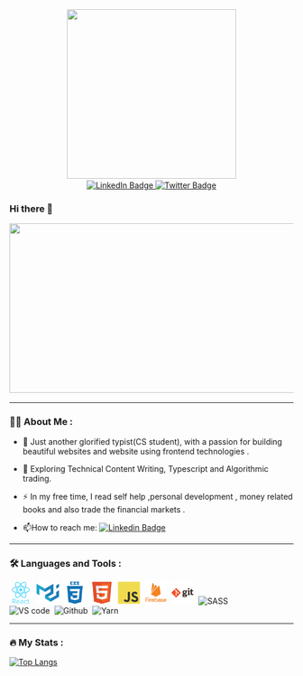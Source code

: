 <div id="header" align="center">
  <img src="https://media.giphy.com/media/juua9i2c2fA0AIp2iq/giphy.gif" width="300" height="300"/>
</div>

<div id="header" align="center">
<div id="badges" align="center">
  <a href="https://www.linkedin.com/in/suberu-micheal-adefolarin-521944228/?trk=public_profile_browsemap&originalSubdomain=ng">
    <img src="https://img.shields.io/badge/LinkedIn-blue?style=for-the-badge&logo=linkedin&logoColor=white" alt="LinkedIn Badge"/>
  </a>
  <a href="https://twitter.com/SM_Adefolarin">
    <img src="https://img.shields.io/badge/Twitter-blue?style=for-the-badge&logo=twitter&logoColor=white" alt="Twitter Badge"/>
  </a>
</div>
</div>

### Hi there 👋

<div align="center">
  <img src="https://media.giphy.com/media/dWesBcTLavkZuG35MI/giphy.gif" width="600" height="300"/>
</div>

---

### :man_technologist: About Me :

- :telescope: Just another glorified typist(CS student), with a passion for building beautiful websites and website using frontend technologies .

- :seedling: Exploring Technical Content Writing, Typescript and Algorithmic trading.

- :zap: In my free time, I read self help ,personal development , money related books and also trade the financial markets .

- :mailbox:How to reach me:  [![Linkedin Badge](https://img.shields.io/badge/-kakbar-blue?style=flat&logo=Linkedin&logoColor=white)]("https://www.linkedin.com/in/suberu-micheal-adefolarin-521944228/?trk=public_profile_browsemap&originalSubdomain=ng")

---

### :hammer_and_wrench: Languages and Tools :<div>
  <img src="https://github.com/devicons/devicon/blob/master/icons/react/react-original-wordmark.svg" title="React" alt="React" width="40" height="40"/>&nbsp;
  <img src="https://github.com/devicons/devicon/blob/master/icons/materialui/materialui-original.svg" title="Material UI" alt="Material UI" width="40" height="40"/>&nbsp;
  <img src="https://github.com/devicons/devicon/blob/master/icons/css3/css3-plain-wordmark.svg"  title="CSS3" alt="CSS" width="40" height="40"/>&nbsp;
  <img src="https://github.com/devicons/devicon/blob/master/icons/html5/html5-original.svg" title="HTML5" alt="HTML" width="40" height="40"/>&nbsp;
  <img src="https://github.com/devicons/devicon/blob/master/icons/javascript/javascript-original.svg" title="JavaScript" alt="JavaScript" width="40" height="40"/>&nbsp;
  <img src="https://github.com/devicons/devicon/blob/master/icons/firebase/firebase-plain-wordmark.svg" title="Firebase" alt="Firebase" width="40" height="40"/>&nbsp;
  <img src="https://github.com/devicons/devicon/blob/master/icons/git/git-original-wordmark.svg" title="Git" alt="Git" width="40" height="40"/>&nbsp;
  <img src="https://cdn.jsdelivr.net/gh/devicons/devicon/icons/sass/sass-original.svg" alt="SASS" width="40" height="40" />&nbsp;        
  <img src="https://cdn.jsdelivr.net/gh/devicons/devicon/icons/vscode/vscode-original.svg" alt="VS code" width="40" height="40" />&nbsp;
  <img src="https://cdn.jsdelivr.net/gh/devicons/devicon/icons/github/github-original.svg" alt="Github" width="40" height="40"/>&nbsp;
   <img src="https://cdn.jsdelivr.net/gh/devicons/devicon/icons/yarn/yarn-original.svg" alt="Yarn" width="40" height="40" />&nbsp;         
</div>

---

### :fire: My Stats :

[![Top Langs](https://github-readme-stats.vercel.app/api/top-langs/?username=folarin-codes&layout=compact&theme=vision-friendly-dark)](https://github.com/anuraghazra/github-readme-stats)


<!--
<iframe src="https://giphy.com/embed/juua9i2c2fA0AIp2iq" width="480" height="480" frameBorder="0" class="giphy-embed" allowFullScreen></iframe><p><a href="https://giphy.com/stickers/putti-programming-html-computer-juua9i2c2fA0AIp2iq">via GIPHY</a></p>
**folarin-codes/folarin-codes** is a ✨ _special_ ✨ repository because its `README.md` (this file) appears on your GitHub profile.

Here are some ideas to get you started:

- 🔭 I’m currently working on ...
- 🌱 I’m currently learning ...
- 👯 I’m looking to collaborate on ...
- 🤔 I’m looking for help with ...
- 💬 Ask me about ...
- 📫 How to reach me: ...
- 😄 Pronouns: ...
- ⚡ Fun fact: ...
-->
